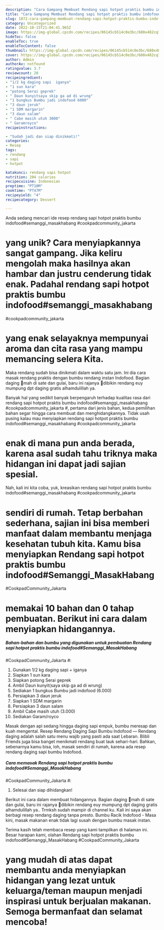 ```yaml
---
description: "Cara Gampang Membuat Rendang sapi hotpot praktis bumbu indofood#Semanggi_MasakHabang #CookpadCommunity_Jakarta # yang Lezat"
title: "Cara Gampang Membuat Rendang sapi hotpot praktis bumbu indofood#Semanggi_MasakHabang #CookpadCommunity_Jakarta # yang Lezat"
slug: 1872-cara-gampang-membuat-rendang-sapi-hotpot-praktis-bumbu-indofoodsemanggi-masakhabang-cookpadcommunity-jakarta-yang-lezat
category: Uncategorized
date: 2022-10-15T21:04:41.965Z
image: https://img-global.cpcdn.com/recipes/06145cb514c0e3bc/680x482cq70/rendang-sapi-hotpot-praktis-bumbu-indofoodsemanggi_masakhabang-cookpadcommunity_jakarta-foto-resep-utama.jpg
hideToc: false
enableToc: true
enableTocContent: false
thumbnail: https://img-global.cpcdn.com/recipes/06145cb514c0e3bc/680x482cq70/rendang-sapi-hotpot-praktis-bumbu-indofoodsemanggi_masakhabang-cookpadcommunity_jakarta-foto-resep-utama.jpg
cover: https://img-global.cpcdn.com/recipes/06145cb514c0e3bc/680x482cq70/rendang-sapi-hotpot-praktis-bumbu-indofoodsemanggi_masakhabang-cookpadcommunity_jakarta-foto-resep-utama.jpg
author: Admin
authorAv: notfound
ratingvalue: 3.7
reviewcount: 20
recipeingredient:
- "1/2 kg daging sapi  iganya"
- "1 sun kara"
- "potong Serai geprek"
- " Daun kunyitsaya skip ga ad di wrung"
- "1 bungkus Bumbu jadi indofood 6000"
- "3 daun jeruk"
- "1 SDM margarin"
- "3 daun salam"
- " Cabe masih utuh 3000"
- " Garamroyco"
recipeinstructions:

- "Sudah jadi dan siap dinikmati!"
categories:
- Resep
tags:
- rendang
- sapi
- hotpot

katakunci: rendang sapi hotpot 
nutrition: 204 calories
recipecuisine: Indonesian
preptime: "PT10M"
cooktime: "PT47M"
recipeyield: "4"
recipecategory: Dessert

---
```





Anda sedang mencari ide resep rendang sapi hotpot praktis bumbu indofood#semanggi_masakhabang
#cookpadcommunity_jakarta
# yang unik? Cara menyiapkannya sangat gampang. Jika keliru mengolah maka hasilnya akan hambar dan justru cenderung tidak enak. Padahal rendang sapi hotpot praktis bumbu indofood#semanggi_masakhabang
#cookpadcommunity_jakarta
# yang enak selayaknya mempunyai aroma dan cita rasa yang mampu memancing selera Kita.





Maka rendang sudah bisa dinikmati dalam waktu satu jam. Ini dia cara masak rendang praktis dengan bumbu rendang instan Indofood. Bagian daging 🐐mah di sate dan gulai, baru ini rajanya 🐄dibikin rendang euy mumpung dpt daging gratis alhamdulillah ya.

Banyak hal yang sedikit banyak berpengaruh terhadap kualitas rasa dari rendang sapi hotpot praktis bumbu indofood#semanggi_masakhabang
#cookpadcommunity_jakarta
#, pertama dari jenis bahan, kedua pemilihan bahan segar hingga cara membuat dan menghidangkannya. Tidak usah pusing kalau mau menyiapkan rendang sapi hotpot praktis bumbu indofood#semanggi_masakhabang
#cookpadcommunity_jakarta
# enak di mana pun anda berada, karena asal sudah tahu triknya maka hidangan ini dapat jadi sajian spesial.






Nah, kali ini kita coba, yuk, kreasikan rendang sapi hotpot praktis bumbu indofood#semanggi_masakhabang
#cookpadcommunity_jakarta
# sendiri di rumah. Tetap berbahan sederhana, sajian ini bisa memberi manfaat dalam membantu menjaga kesehatan tubuh kita. Kamu bisa menyiapkan Rendang sapi hotpot praktis bumbu indofood#Semanggi_MasakHabang
#CookpadCommunity_Jakarta
# memakai 10 bahan dan 0 tahap pembuatan. Berikut ini cara dalam menyiapkan hidangannya.

<!--inarticleads1-->

##### Bahan-bahan dan bumbu yang digunakan untuk pembuatan Rendang sapi hotpot praktis bumbu indofood#Semanggi_MasakHabang
#CookpadCommunity_Jakarta
#:

1. Gunakan 1/2 kg daging sapi + iganya
1. Siapkan 1 sun kara
1. Siapkan potong Serai geprek
1. Ambil  Daun kunyit(saya skip ga ad di wrung)
1. Sediakan 1 bungkus Bumbu jadi indofood (6.000)
1. Persiapkan 3 daun jeruk
1. Siapkan 1 SDM margarin
1. Persiapkan 3 daun salam
1. Ambil  Cabe masih utuh (3.000)
1. Sediakan  Garam/royco


Masak dengan api sedang hingga daging sapi empuk, bumbu meresap dan kuah mengental. Resep Rendang Daging Sapi Bumbu Indofood — Rendang daging adalah salah satu menu wajib yang pasti ada saat Lebaran. Blibli Friends juga bisa banget menikmati rendang buat lauk sehari-hari. Bahkan, sebenarnya kamu bisa, loh, masak sendiri di rumah, karena ada resep rendang daging sapi bumbu Indofood. 

<!--inarticleads2-->

##### Cara memasak Rendang sapi hotpot praktis bumbu indofood#Semanggi_MasakHabang
#CookpadCommunity_Jakarta
#:


1. Selesai dan siap dihidangkan!

Berikut ini cara dalam membuat hidangannya. Bagian daging 🐐mah di sate dan gulai, baru ini rajanya 🐄dibikin rendang euy mumpung dpt daging gratis alhamdulillah ya.. Trmksh sudah mampir di channel ku. Kali ini saya akan berbagi resep rendang daging tanpa presto. Bumbu Racik Indofood - Masa kini, masak makanan enak tidak lagi susah dengan bumbu masak instan. 

Terima kasih telah membaca resep yang kami tampilkan di halaman ini. Besar harapan kami, olahan Rendang sapi hotpot praktis bumbu indofood#Semanggi_MasakHabang
#CookpadCommunity_Jakarta
# yang mudah di atas dapat membantu anda menyiapkan hidangan yang lezat untuk keluarga/teman maupun menjadi inspirasi untuk berjualan makanan. Semoga bermanfaat dan selamat mencoba!
